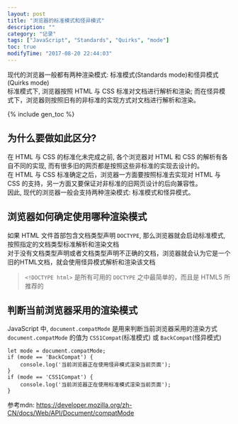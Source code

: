 ```yaml
---
layout: post
title: "浏览器的标准模式和怪异模式"
description: ""
category: "记录"
tags: ["JavaScript", "Standards", "Quirks", "mode"]
toc: true
modifyTime: "2017-08-20 22:44:03"
---
```


现代的浏览器一般都有两种渲染模式: 标准模式(Standards mode)和怪异模式(Quirks mode)  
标准模式下, 浏览器按照 HTML 与 CSS 标准对文档进行解析和渲染; 而在怪异模式下，浏览器则按照旧有的非标准的实现方式对文档进行解析和渲染。  

{% include gen_toc %}

## 为什么要做如此区分?

在 HTML 与 CSS 的标准化未完成之前, 各个浏览器对 HTML 和 CSS 的解析有各自不同的实现, 而有很多旧的网页都是按照这些非标准的实现去设计的。  
在 HTML 与 CSS 标准确定之后，浏览器一方面要按照标准去实现对 HTML 与 CSS 的支持，另一方面又要保证对非标准的旧网页设计的后向兼容性。  
因此, 现代的浏览器一般会支持两种渲染模式: 标准模式和怪异模式。  

## 浏览器如何确定使用哪种渲染模式

如果 HTML 文件首部包含文档类型声明 `DOCTYPE`, 那么浏览器就会启动标准模式, 按照指定的文档类型标准解析和渲染文档  
对于没有文档类型声明或者文档类型声明不正确的文档，浏览器就会认为它是一个旧的HTML文档，就会使用怪异模式解析和渲染该文档  

> `<!DOCTYPE html>` 是所有可用的 `DOCTYPE` 之中最简单的，而且是 HTML5 所推荐的  

## 判断当前浏览器采用的渲染模式

JavaScript 中, `document.compatMode` 是用来判断当前浏览器采用的渲染方式  
`document.compatMode` 的值为 `CSS1Compat`(标准模式) 或 `BackCompat`(怪异模式)  

	let mode = document.compatMode;
	if (mode == 'BackCompat') {
		console.log('当前浏览器正在使用怪异模式渲染当前页面');
	}
	if (mode == 'CSS1Compat') {
		console.log('当前浏览器正在使用标准模式渲染当前页面');
	}

参考mdn: <https://developer.mozilla.org/zh-CN/docs/Web/API/Document/compatMode>  
